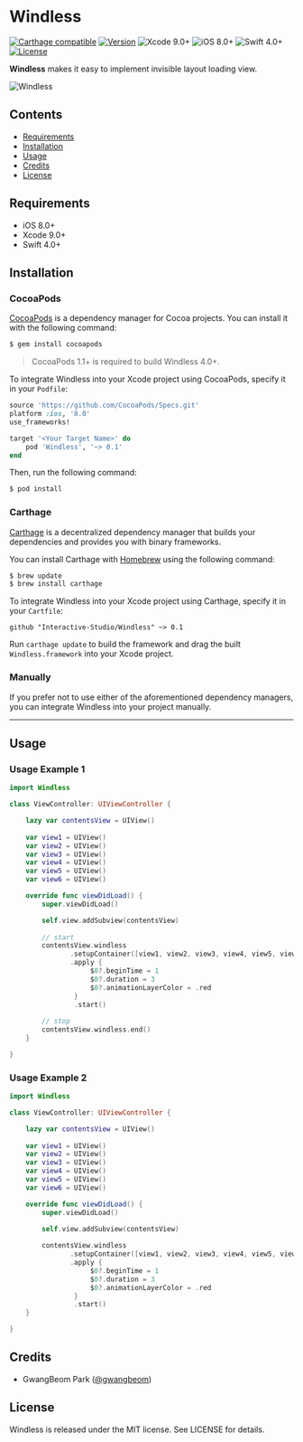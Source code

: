 # Windless

[![Carthage compatible](https://img.shields.io/badge/Carthage-Compatible-brightgreen.svg?style=flat)](https://github.com/Carthage/Carthage)
[![Version](https://img.shields.io/cocoapods/v/Hero.svg?style=flat)](http://cocoapods.org/pods/Hero)
![Xcode 9.0+](https://img.shields.io/badge/Xcode-9.0%2B-blue.svg)
![iOS 8.0+](https://img.shields.io/badge/iOS-8.0%2B-blue.svg)
![Swift 4.0+](https://img.shields.io/badge/Swift-4.0%2B-orange.svg)
[![License](https://img.shields.io/cocoapods/l/Hero.svg?style=flat)](https://github.com/lkzhao/Hero/blob/master/LICENSE?raw=true)

**Windless** makes it easy to implement invisible layout loading view.

![Windless](https://github.com/ParkGwangBeom/Windless/blob/master/Resource/sample.gif)


## Contents

- [Requirements](#requirements)
- [Installation](#installation)
- [Usage](#usage)
- [Credits](#credits)
- [License](#license)

## Requirements

- iOS 8.0+
- Xcode 9.0+
- Swift 4.0+

## Installation

### CocoaPods

[CocoaPods](http://cocoapods.org) is a dependency manager for Cocoa projects. You can install it with the following command:

```bash
$ gem install cocoapods
```

> CocoaPods 1.1+ is required to build Windless 4.0+.

To integrate Windless into your Xcode project using CocoaPods, specify it in your `Podfile`:

```ruby
source 'https://github.com/CocoaPods/Specs.git'
platform :ios, '8.0'
use_frameworks!

target '<Your Target Name>' do
    pod 'Windless', '~> 0.1'
end
```

Then, run the following command:

```bash
$ pod install
```

### Carthage

[Carthage](https://github.com/Carthage/Carthage) is a decentralized dependency manager that builds your dependencies and provides you with binary frameworks.

You can install Carthage with [Homebrew](http://brew.sh/) using the following command:

```bash
$ brew update
$ brew install carthage
```

To integrate Windless into your Xcode project using Carthage, specify it in your `Cartfile`:

```ogdl
github "Interactive-Studio/Windless" ~> 0.1
```

Run `carthage update` to build the framework and drag the built `Windless.framework` into your Xcode project.

### Manually

If you prefer not to use either of the aforementioned dependency managers, you can integrate Windless into your project manually.

---

## Usage

### Usage Example 1

```swift
import Windless

class ViewController: UIViewController {

    lazy var contentsView = UIView()
    
    var view1 = UIView()
    var view2 = UIView()
    var view3 = UIView()
    var view4 = UIView()
    var view5 = UIView()
    var view6 = UIView()

    override func viewDidLoad() {
        super.viewDidLoad()

        self.view.addSubview(contentsView)
        
        // start
        contentsView.windless
               .setupContainer([view1, view2, view3, view4, view5, view6])
               .apply {
                    $0?.beginTime = 1
                    $0?.duration = 3
                    $0?.animationLayerColor = .red
                }
                .start()
                
        // stop
        contentsView.windless.end()
    }

}
```

### Usage Example 2

```swift
import Windless

class ViewController: UIViewController {

    lazy var contentsView = UIView()
    
    var view1 = UIView()
    var view2 = UIView()
    var view3 = UIView()
    var view4 = UIView()
    var view5 = UIView()
    var view6 = UIView()

    override func viewDidLoad() {
        super.viewDidLoad()

        self.view.addSubview(contentsView)
        
        contentsView.windless
               .setupContainer([view1, view2, view3, view4, view5, view6])
               .apply {
                    $0?.beginTime = 1
                    $0?.duration = 3
                    $0?.animationLayerColor = .red
                }
                .start()
    }

}
```

## Credits

- GwangBeom Park ([@gwangbeom](https://github.com/ParkGwangBeom))

## License

Windless is released under the MIT license. See LICENSE for details.

